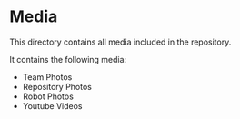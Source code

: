 Media
====

This directory contains all media included in the repository.

It contains the following media:
- Team Photos
- Repository Photos
- Robot Photos
- Youtube Videos
